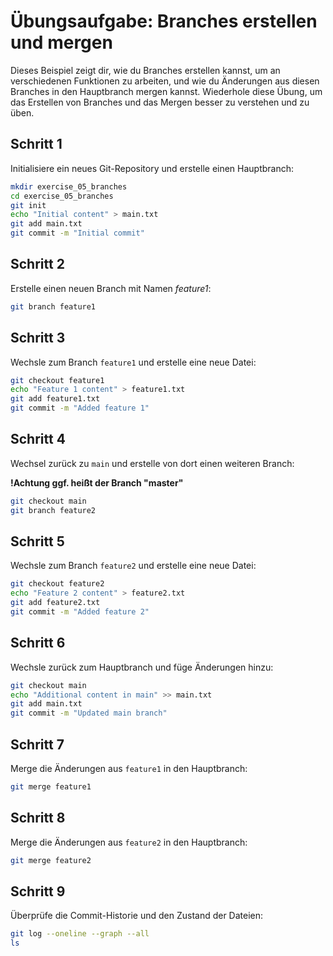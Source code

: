# Übungsaufgabe: Branches erstellen und mergen

Dieses Beispiel zeigt dir, wie du Branches erstellen kannst, um an verschiedenen Funktionen zu arbeiten, und wie du Änderungen aus diesen Branches in den Hauptbranch mergen kannst. Wiederhole diese Übung, um das Erstellen von Branches und das Mergen besser zu verstehen und zu üben.

## Schritt 1
Initialisiere ein neues Git-Repository und erstelle einen Hauptbranch:

```bash
mkdir exercise_05_branches
cd exercise_05_branches
git init
echo "Initial content" > main.txt
git add main.txt
git commit -m "Initial commit"
```

## Schritt 2
Erstelle einen neuen Branch mit Namen *feature1*:

```bash
git branch feature1
```

## Schritt 3
Wechsle zum Branch `feature1` und erstelle eine neue Datei:

```bash
git checkout feature1
echo "Feature 1 content" > feature1.txt
git add feature1.txt
git commit -m "Added feature 1"
```

## Schritt 4
Wechsel zurück zu `main` und erstelle von dort einen weiteren Branch:
  
**!Achtung ggf. heißt der Branch "master"**
  
```bash
git checkout main
git branch feature2
```

## Schritt 5
Wechsle zum Branch `feature2` und erstelle eine neue Datei:

```bash
git checkout feature2
echo "Feature 2 content" > feature2.txt
git add feature2.txt
git commit -m "Added feature 2"
```

## Schritt 6
Wechsle zurück zum Hauptbranch und füge Änderungen hinzu:

```bash
git checkout main
echo "Additional content in main" >> main.txt
git add main.txt
git commit -m "Updated main branch"
```

## Schritt 7
Merge die Änderungen aus `feature1` in den Hauptbranch:

```bash
git merge feature1
```

## Schritt 8
Merge die Änderungen aus `feature2` in den Hauptbranch:

```bash
git merge feature2
```

## Schritt 9
Überprüfe die Commit-Historie und den Zustand der Dateien:

```bash
git log --oneline --graph --all
ls
```

